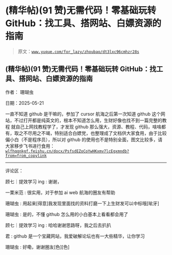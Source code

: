 # (精华帖)(91 赞)无需代码！零基础玩转 GitHub：找工具、搭网站、白嫖资源的指南

> 原文：[`www.yuque.com/for_lazy/zhoubao/dt3lxc96cmhzr28s`](https://www.yuque.com/for_lazy/zhoubao/dt3lxc96cmhzr28s)

## (精华帖)(91 赞)无需代码！零基础玩转 GitHub：找工具、搭网站、白嫖资源的指南

作者： 珊瑚虫

日期：2025-05-21

一直不知道 github 是干嘛的，参加了 cursor 航海之后第一次知道 github 这个网站，不过打开都是纯英文的，根本不知道怎么用，生财好像也找不到一篇完整的教程
就自己上网找教程学了，才发现 github 那么强大，资源、教程、代码，啥啥都有，取之不尽用之不竭，特别适合白嫖党，也整理成了文档供大家食用，由于比较偏小白（不是程序员），所以对 github 的使用也不是特别全面，图文比较多，请大家移步飞书进行食用：[`wlfhqqnkgf.feishu.cn/docx/PsfsdEZoCoYwHKxmv7lcEgxmndb?from=from_copylink`](https://wlfhqqnkgf.feishu.cn/docx/PsfsdEZoCoYwHKxmv7lcEgxmndb?from=from_copylink)

* * *

评论区：

顾七｜提效学习 ing : 谢谢，

一栗米范 : 很实用，对于参加 ai web 航海的圈友有帮助

珊瑚虫 : 用起来[得意]我发现里面找的资料打磨一下上生财发可以中标哦[呲牙]

珊瑚虫 : 是的，不懂 github 怎么用的小白基本上看看都会用了

顾七｜提效学习 ing : 哈哈谢谢思路呀，我之后去扒扒

君 : github 是一个宝藏网站，我爱破解论坛也有一大些精华，让你学习

珊瑚虫 : 好嘞，谢谢圈友[色][色]